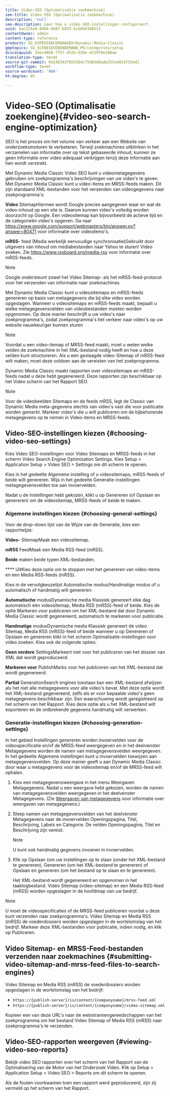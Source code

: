 ```yaml
---
title: Video-SEO (Optimalisatie zoekmachine)
seo-title: Video-SEO (Optimalisatie zoekmachine)
description: 'null'
seo-description: Leer hoe u video-SEO-instellingen configureert.
uuid: bac2c6a9-8466-4b8f-b835-6cb0b4168513
contentOwner: admin
content-type: reference
products: SG_EXPERIENCEMANAGER/Dynamic-Media-Classic
geptopics: SG_SCENESEVENONDEMAND_PK/categories/setup
discoiquuid: 34ecd868-775f-452b-b26e-d139f0e280ae
translation-type: tm+mt
source-git-commit: 9424b392f85536dc75083d0ade255e4824755ed1
workflow-type: tm+mt
source-wordcount: '984'
ht-degree: 0%

---
```



# Video-SEO (Optimalisatie zoekengine){#video-seo-search-engine-optimization}

SEO is het proces om het volume van verkeer aan een Website van onderzoeksmotoren te verbeteren. Terwijl zoekmachines uitblinken in het verzamelen van informatie over op tekst gebaseerde inhoud, kunnen ze geen informatie over video adequaat verkrijgen tenzij deze informatie aan hen wordt verstrekt.

Met Dynamic Media Classic Video SEO kunt u videometagegevens gebruiken om zoekprogramma&#39;s beschrijvingen van uw video&#39;s te geven. Met Dynamic Media Classic kunt u video-items en MRSS-feeds maken. Dit zijn standaard XML-bestanden voor het verzenden van videogegevens naar zoekprogramma&#39;s:

**Video** SitemapHiermee wordt Google precies aangegeven waar en wat de video-inhoud op een site is. Daarom kunnen video&#39;s volledig worden doorzocht op Google. Een videositemap kan bijvoorbeeld de actieve tijd en de categorieën video&#39;s opgeven. Ga naar https://www.google.com/support/webmasters/bin/answer.py?answer=80471 voor informatie over videodemo&#39;s.

**mRSS-** feed (Media werkelijk eenvoudige synchronisatie)Gebruikt door uitgevers van inhoud om mediabestanden naar Yahoo te sturen! Video zoeken. Zie https://www.rssboard.org/media-rss voor informatie over mRSS-feeds.

>[!NOTE]
>
>Google ondersteunt zowel het Video Sitemap- als het mRSS-feed-protocol voor het verzenden van informatie naar zoekmachines.

Met Dynamic Media Classic kunt u videositemaps en mRSS-feeds genereren op basis van metagegevens die bij elke video worden opgeslagen. Wanneer u videositemaps en mRSS-feeds maakt, bepaalt u welke metagegevensvelden van videobestanden moeten worden opgenomen. Op deze manier beschrijft u uw video&#39;s naar zoekprogramma&#39;s, zodat zoekprogramma&#39;s het verkeer naar video&#39;s op uw website nauwkeuriger kunnen sturen

>[!NOTE]
>
>Voordat u een video-itemap of MRSS-feed maakt, moet u weten welke velden de zoekmachine in het XML-bestand nodig heeft en hoe u deze velden kunt structureren. Als u een geslaagde video-Sitemap of mRSS-feed wilt maken, moet deze voldoen aan de vereisten van het zoekprogramma.

Dynamic Media Classic maakt rapporten over videositemaps en mRSS-feeds nadat u deze hebt gegenereerd. Deze rapporten zijn beschikbaar op het Video scherm van het Rapport SEO.

>[!NOTE]
>
>Voor de videobeelden Sitemaps en de feeds mRSS, legt de Classic van Dynamic Media meta-gegevens slechts van video&#39;s vast die voor publicatie worden gemerkt. Markeer video&#39;s die u wilt publiceren om de bijbehorende metagegevens op te nemen in Video-items en MRSS-feeds.

## Video-SEO-instellingen kiezen {#choosing-video-seo-settings}

Kies Video SEO-instellingen voor Video Sitemaps en MRSS-feeds in het scherm Video Search Engine Optimization Settings. Kies Setup > Application Setup > Video SEO > Settings om dit scherm te openen.

Kies in het gedeelte Algemene instelling of u videositemaps, mRSS-feeds of beide wilt genereren. Wijs in het gedeelte Generatie-instellingen metagegevensvelden toe aan invoervelden.

Nadat u de instellingen hebt gekozen, klikt u op Genereren (of Opslaan en genereren) om de videositemap, MRSS-feeds of beide te maken.

### Algemene instellingen kiezen {#choosing-general-settings}

Voor de drop-down lijst van de Wijze van de Generatie, kies een rapportwijze:

**Video-** SitemapMaak een videositemap.

**mRSS** FeedMaak een Media RSS-feed (mRSS).

**Beide** maken beide typen XML-bestanden.

**** UitKies deze optie om te stoppen met het genereren van video-items en een Media RSS-feeds (mRSS).

Kies in de vervolgkeuzelijst Automatische modus/Handmatige modus of u automatisch of handmatig wilt genereren:

**Automatische** modusDynamische media Klassiek genereert elke dag automatisch één videositemap, Media RSS (mRSS)-feed of beide. Kies de optie Markeren voor publiceren om het XML-bestand dat door Dynamic Media Classic wordt gegenereerd, automatisch te markeren voor publicatie.

**Handmatige** modusDynamische media Klassiek genereert de video Sitemap, Media RSS (mRSS)-feed of beide wanneer u op Genereren of Opslaan en genereren klikt in het scherm Optimalisatie-instellingen voor video zoeken. Kies ook de volgende opties:

**Geen verdere** SettingsMarkeert niet voor het publiceren van het dossier van XML dat wordt geproduceerd.

**Markeren voor** PublishMarks voor het publiceren van het XML-bestand dat wordt gegenereerd.

**Partial** GenerationSearch engines toestaan kan een XML-bestand afwijzen als het niet alle metagegevens voor alle video&#39;s bevat. Met deze optie wordt het XML-bestand gegenereerd, zelfs als er voor bepaalde video&#39;s geen metagegevens beschikbaar zijn. Een waarschuwing wordt geregistreerd op het scherm van het Rapport. Kies deze optie als u het XML-bestand wilt exporteren en de ontbrekende gegevens handmatig wilt verwerken.

### Generatie-instellingen kiezen {#choosing-generation-settings}

In het gebied Instellingen genereren worden invoervelden voor de videospecificatie en/of de MRSS-feed weergegeven en in het deelvenster Metagegevens worden de namen van metagegevensvelden weergegeven. In het gedeelte Algemene instellingen kunt u invoervelden toewijzen aan metagegevensvelden. Op deze manier geeft u aan Dynamic Media Classic door waar u metagegevens voor de videositemap en/of de MRSS-feed wilt ophalen.

1. Kies een metagegevensweergave in het menu Weergaven Metagegevens. Nadat u een weergave hebt gekozen, worden de namen van metagegevensvelden weergegeven in het deelvenster Metagegevens. (Zie [Weergaven van metagegevens](application-setup.md#metadata_views) voor informatie over weergaven van metagegevens.)
1. Sleep namen van metagegevensvelden van het deelvenster Metagegevens naar de invoervelden Openingspagina, Titel, Beschrijving, Labels en Categorie. De velden Openingspagina, Titel en Beschrijving zijn vereist.

   >[!NOTE]
   >
   >U kunt ook handmatig gegevens invoeren in invoervelden.

1. Klik op Opslaan (om uw instellingen op te slaan zonder het XML-bestand te genereren), Genereren (om het XML-bestand te genereren) of Opslaan en genereren (om het bestand op te slaan en te genereren).

   Het XML-bestand wordt gegenereerd en opgenomen in het taaklogbestand. Video Sitemap (video-sitemap) en een Media RSS-feed (mRSS) worden opgeslagen in de hoofdmap van uw bedrijf.

>[!NOTE]
>
>U moet de videospecificaties of de MRSS-feed publiceren voordat u deze kunt verzenden naar zoekprogramma&#39;s. Video Sitemap en Media RSS (mRSS) de voederdossiers worden opgeslagen in de wortelomslag van het bedrijf. Markeer deze XML-bestanden voor publicatie, indien nodig, en klik op Publiceren.

## Video Sitemap- en MRSS-Feed-bestanden verzenden naar zoekmachines {#submitting-video-sitemap-and-mrss-feed-files-to-search-engines}

Video Sitemap en Media RSS (mRSS) de voederdossiers worden opgeslagen in de wortelomslag van het bedrijf:

* `https://{publish-server}/is/content/{companyname}/mrss-feed.xml`
* `https://{publish-server}/is/content/{companyname}/video-sitemap.xml`

Kopieer een van deze URL&#39;s naar de webstramiengereedschappen van het zoekprogramma om het bestand Video Sitemap of Media RSS (mRSS) naar zoekprogramma&#39;s te verzenden.

## Video-SEO-rapporten weergeven {#viewing-video-seo-reports}

Bekijk video SEO rapporten over het scherm van het Rapport van de Optimalisering van de Motor van het Onderzoek Video. Klik op Setup > Application Setup > Video SEO > Reports om dit scherm te openen.

Als de fouten voorkwamen toen een rapport werd geproduceerd, zijn zij vermeld op het scherm van het Rapport.

